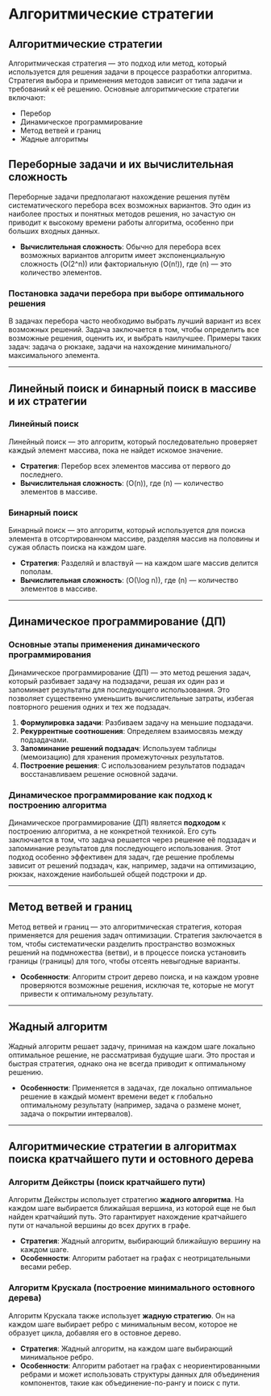 # Алгоритмические стратегии

## Алгоритмические стратегии

Алгоритмическая стратегия — это подход или метод, который используется для решения задачи в процессе разработки алгоритма. Стратегия выбора и применения методов зависит от типа задачи и требований к её решению. Основные алгоритмические стратегии включают:

- Перебор
- Динамическое программирование
- Метод ветвей и границ
- Жадные алгоритмы

## Переборные задачи и их вычислительная сложность

Переборные задачи предполагают нахождение решения путём систематического перебора всех возможных вариантов. Это один из наиболее простых и понятных методов решения, но зачастую он приводит к высокому времени работы алгоритма, особенно при больших входных данных.

- **Вычислительная сложность**: Обычно для перебора всех возможных вариантов алгоритм имеет экспоненциальную сложность \(O(2^n)\) или факториальную \(O(n!)\), где \(n\) — это количество элементов.

### Постановка задачи перебора при выборе оптимального решения

В задачах перебора часто необходимо выбрать лучший вариант из всех возможных решений. Задача заключается в том, чтобы определить все возможные решения, оценить их, и выбрать наилучшее. Примеры таких задач: задача о рюкзаке, задачи на нахождение минимального/максимального элемента.

---

## Линейный поиск и бинарный поиск в массиве и их стратегии

### Линейный поиск
Линейный поиск — это алгоритм, который последовательно проверяет каждый элемент массива, пока не найдет искомое значение.

- **Стратегия**: Перебор всех элементов массива от первого до последнего.
- **Вычислительная сложность**: \(O(n)\), где \(n\) — количество элементов в массиве.

### Бинарный поиск
Бинарный поиск — это алгоритм, который используется для поиска элемента в отсортированном массиве, разделяя массив на половины и сужая область поиска на каждом шаге.

- **Стратегия**: Разделяй и властвуй — на каждом шаге массив делится пополам.
- **Вычислительная сложность**: \(O(\log n)\), где \(n\) — количество элементов в массиве.

---

## Динамическое программирование (ДП)

### Основные этапы применения динамического программирования

Динамическое программирование (ДП) — это метод решения задач, который разбивает задачу на подзадачи, решая их один раз и запоминает результаты для последующего использования. Это позволяет существенно уменьшить вычислительные затраты, избегая повторного решения одних и тех же подзадач.

1. **Формулировка задачи**: Разбиваем задачу на меньшие подзадачи.
2. **Рекуррентные соотношения**: Определяем взаимосвязь между подзадачами.
3. **Запоминание решений подзадач**: Используем таблицы (мемоизацию) для хранения промежуточных результатов.
4. **Построение решения**: С использованием результатов подзадач восстанавливаем решение основной задачи.

### Динамическое программирование как подход к построению алгоритма

Динамическое программирование (ДП) является **подходом** к построению алгоритма, а не конкретной техникой. Его суть заключается в том, что задача решается через решение её подзадач и запоминание результатов для последующего использования. Этот подход особенно эффективен для задач, где решение проблемы зависит от решений подзадач, как, например, задачи на оптимизацию, рюкзак, нахождение наибольшей общей подстроки и др.

---

## Метод ветвей и границ

Метод ветвей и границ — это алгоритмическая стратегия, которая применяется для решения задач оптимизации. Стратегия заключается в том, чтобы систематически разделить пространство возможных решений на подмножества (ветви), и в процессе поиска установить границы (границы) для того, чтобы отсеять невыгодные варианты.

- **Особенности**: Алгоритм строит дерево поиска, и на каждом уровне проверяются возможные решения, исключая те, которые не могут привести к оптимальному результату.

---

## Жадный алгоритм

Жадный алгоритм решает задачу, принимая на каждом шаге локально оптимальное решение, не рассматривая будущие шаги. Это простая и быстрая стратегия, однако она не всегда приводит к оптимальному решению.

- **Особенности**: Применяется в задачах, где локально оптимальное решение в каждый момент времени ведет к глобально оптимальному результату (например, задача о размене монет, задача о покрытии интервалов).

---

## Алгоритмические стратегии в алгоритмах поиска кратчайшего пути и остовного дерева

### Алгоритм Дейкстры (поиск кратчайшего пути)

Алгоритм Дейкстры использует стратегию **жадного алгоритма**. На каждом шаге выбирается ближайшая вершина, из которой еще не был найден кратчайший путь. Это гарантирует нахождение кратчайшего пути от начальной вершины до всех других в графе.

- **Стратегия**: Жадный алгоритм, выбирающий ближайшую вершину на каждом шаге.
- **Особенности**: Алгоритм работает на графах с неотрицательными весами ребер.

### Алгоритм Крускала (построение минимального остовного дерева)

Алгоритм Крускала также использует **жадную стратегию**. Он на каждом шаге выбирает ребро с минимальным весом, которое не образует цикла, добавляя его в остовное дерево.

- **Стратегия**: Жадный алгоритм, на каждом шаге выбирающий минимальное ребро.
- **Особенности**: Алгоритм работает на графах с неориентированными ребрами и может использовать структуры данных для объединения компонентов, такие как объединение-по-рангу и поиск с пути.


